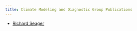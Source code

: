 ```yaml
---
title: Climate Modeling and Diagnostic Group Publications
---
```


- [Richard Seager](http://ocp-cmdg.github.io/publications/pages/Seager_new.htm)
